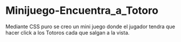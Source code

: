 # Minijuego-Encuentra_a_Totoro

Mediante CSS puro se creo un mini juego donde el jugador tendra que hacer click a los Totoros cada que salgan a la vista.
